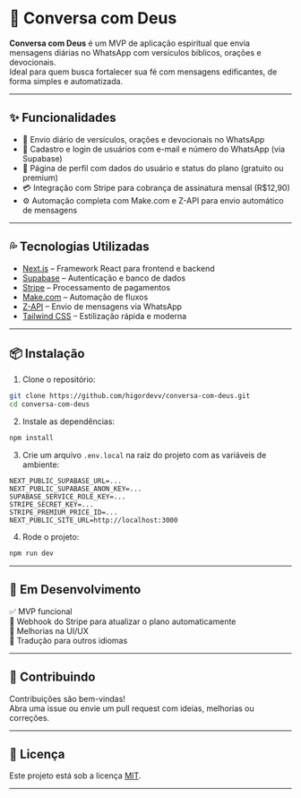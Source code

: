 # 🙏 Conversa com Deus

**Conversa com Deus** é um MVP de aplicação espiritual que envia mensagens diárias no WhatsApp com versículos bíblicos, orações e devocionais.\
Ideal para quem busca fortalecer sua fé com mensagens edificantes, de forma simples e automatizada.



---

## ✨ Funcionalidades

- 📖 Envio diário de versículos, orações e devocionais no WhatsApp
- 👤 Cadastro e login de usuários com e-mail e número do WhatsApp (via Supabase)
- 💼 Página de perfil com dados do usuário e status do plano (gratuito ou premium)
- 💳 Integração com Stripe para cobrança de assinatura mensal (R\$12,90)
- ⚙️ Automação completa com Make.com e Z-API para envio automático de mensagens

---

## 💦 Tecnologias Utilizadas

- [Next.js](https://nextjs.org/) – Framework React para frontend e backend
- [Supabase](https://supabase.com/) – Autenticação e banco de dados
- [Stripe](https://stripe.com/) – Processamento de pagamentos
- [Make.com](https://www.make.com/) – Automação de fluxos
- [Z-API](https://z-api.io/) – Envio de mensagens via WhatsApp
- [Tailwind CSS](https://tailwindcss.com/) – Estilização rápida e moderna

---

## 📦 Instalação

1. Clone o repositório:

```bash
git clone https://github.com/higordevv/conversa-com-deus.git
cd conversa-com-deus
```

2. Instale as dependências:

```bash
npm install
```

3. Crie um arquivo `.env.local` na raiz do projeto com as variáveis de ambiente:

```env
NEXT_PUBLIC_SUPABASE_URL=...
NEXT_PUBLIC_SUPABASE_ANON_KEY=...
SUPABASE_SERVICE_ROLE_KEY=...
STRIPE_SECRET_KEY=...
STRIPE_PREMIUM_PRICE_ID=...
NEXT_PUBLIC_SITE_URL=http://localhost:3000
```

4. Rode o projeto:

```bash
npm run dev
```

---

## 🧪 Em Desenvolvimento

✅ MVP funcional\
🚧 Webhook do Stripe para atualizar o plano automaticamente\
🚧 Melhorias na UI/UX\
🚧 Tradução para outros idiomas

---

## 🤝 Contribuindo

Contribuições são bem-vindas!\
Abra uma issue ou envie um pull request com ideias, melhorias ou correções.

---

## 📜 Licença

Este projeto está sob a licença [MIT](LICENSE).

---

